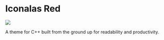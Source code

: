 # Iconalas Red
![](https://i.imgur.com/cH83ZlI.png)

A theme for C++ built from the ground up for readability and productivity.
